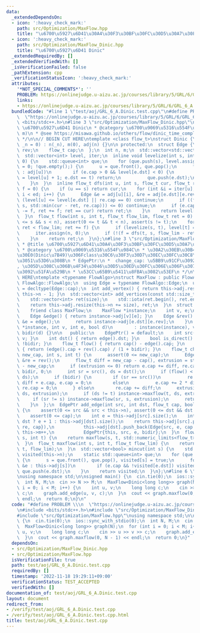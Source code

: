 ```yaml
---
data:
  _extendedDependsOn:
  - icon: ':heavy_check_mark:'
    path: src/Optimization/MaxFlow.hpp
    title: "\u6700\u5927\u6D41\u30A4\u30F3\u30BF\u30FC\u30D5\u30A7\u30FC\u30B9"
  - icon: ':heavy_check_mark:'
    path: src/Optimization/MaxFlow_Dinic.hpp
    title: "\u6700\u5927\u6D41 Dinic"
  _extendedRequiredBy: []
  _extendedVerifiedWith: []
  _isVerificationFailed: false
  _pathExtension: cpp
  _verificationStatusIcon: ':heavy_check_mark:'
  attributes:
    '*NOT_SPECIAL_COMMENTS*': ''
    PROBLEM: https://onlinejudge.u-aizu.ac.jp/courses/library/5/GRL/6/GRL_6_A
    links:
    - https://onlinejudge.u-aizu.ac.jp/courses/library/5/GRL/6/GRL_6_A
  bundledCode: "#line 1 \"test/aoj/GRL_6_A.Dinic.test.cpp\"\n#define PROBLEM \\\n\
    \  \"https://onlinejudge.u-aizu.ac.jp/courses/library/5/GRL/6/GRL_6_A\"\n#include\
    \ <bits/stdc++.h>\n#line 3 \"src/Optimization/MaxFlow_Dinic.hpp\"\n/**\n * @title\
    \ \u6700\u5927\u6D41 Dinic\n * @category \u6700\u9069\u5316\u554F\u984C\n *  O(n^2\
    \ m)\n * @see https://misawa.github.io/others/flow/dinic_time_complexity.html\n\
    \ */\n\n// BEGIN CUT HERE\ntemplate <class flow_t>\nstruct Dinic {\n  Dinic(std::size_t\
    \ _n = 0) : n(_n), m(0), adj(n) {}\n\n protected:\n  struct Edge {\n    int dst,\
    \ rev;\n    flow_t cap;\n  };\n  int n, m;\n  std::vector<std::vector<Edge>> adj;\n\
    \  std::vector<int> level, iter;\n  inline void levelize(int s, int t, int u =\
    \ 0) {\n    std::queue<int> que;\n    for (que.push(s), level.assign(n, -1), level[s]\
    \ = 0; !que.empty();) {\n      u = que.front(), que.pop();\n      for (auto &e\
    \ : adj[u])\n        if (e.cap > 0 && level[e.dst] < 0) {\n          if (level[e.dst]\
    \ = level[u] + 1; e.dst == t) return;\n          que.push(e.dst);\n        }\n\
    \    }\n  }\n  inline flow_t dfs(int u, int s, flow_t cur, flow_t ret = 0, flow_t\
    \ f = 0) {\n    if (u == s) return cur;\n    for (int &i = iter[u], ed = adj[u].size();\
    \ i < ed; i++) {\n      Edge &e = adj[u][i], &re = adj[e.dst][e.rev];\n      if\
    \ (level[u] <= level[e.dst] || re.cap == 0) continue;\n      if ((f = dfs(e.dst,\
    \ s, std::min(cur - ret, re.cap))) <= 0) continue;\n      if (e.cap += f, re.cap\
    \ -= f, ret += f; ret == cur) return ret;\n    }\n    return level[u] = n, ret;\n\
    \  }\n  flow_t flow(int s, int t, flow_t flow_lim, flow_t ret = 0) {\n    assert(0\
    \ <= s && s < n), assert(0 <= t && t < n), assert(s != t);\n    for (flow_t f;\
    \ ret < flow_lim; ret += f) {\n      if (levelize(s, t), level[t] == -1) break;\n\
    \      iter.assign(n, 0);\n      if (!(f = dfs(t, s, flow_lim - ret))) break;\n\
    \    }\n    return ret;\n  }\n};\n#line 3 \"src/Optimization/MaxFlow.hpp\"\n/**\n\
    \ * @title \u6700\u5927\u6D41\u30A4\u30F3\u30BF\u30FC\u30D5\u30A7\u30FC\u30B9\n\
    \ * @category \u6700\u9069\u5316\u554F\u984C\n * \u30A2\u30EB\u30B4\u30EA\u30BA\
    \u30E0(Dinic\u7B49)\u306Fclass\u30C6\u30F3\u30D7\u30EC\u30FC\u30C8\u3067\u53D7\
    \u3051\u53D6\u308B\n * EdgePtr:\n *  change_cap: \u5BB9\u91CF\u3092\u5909\u66F4\
    , \u305D\u308C\u306B\u4F34\u3046\u30D5\u30ED\u30FC\u306E\u306F\u307F\u51FA\u3057\
    \u3092\u51FA\u529B\n * \u53CC\u65B9\u5411\u8FBA\u3082\u53EF\n */\n\n// BEGIN CUT\
    \ HERE\ntemplate <typename FlowAlgo>\nstruct MaxFlow : public FlowAlgo {\n  using\
    \ FlowAlgo::FlowAlgo;\n  using Edge = typename FlowAlgo::Edge;\n  using flow_t\
    \ = decltype(Edge::cap);\n  int add_vertex() { return this->adj.resize(++this->n),\
    \ this->n - 1; }\n  std::vector<int> add_vertices(const std::size_t size) {\n\
    \    std::vector<int> ret(size);\n    std::iota(ret.begin(), ret.end(), this->n);\n\
    \    return this->adj.resize(this->n += size), ret;\n  }\n  struct EdgePtr {\n\
    \    friend class MaxFlow;\n    MaxFlow *instance;\n    int v, e;\n    bool bidir;\n\
    \    Edge &edge() { return instance->adj[v][e]; }\n    Edge &rev() {\n      Edge\
    \ &e = edge();\n      return instance->adj[e.dst][e.rev];\n    }\n    EdgePtr(MaxFlow\
    \ *instance, int v, int e, bool d)\n        : instance(instance), v(v), e(e),\
    \ bidir(d) {}\n\n   public:\n    EdgePtr() = default;\n    int src() { return\
    \ v; }\n    int dst() { return edge().dst; }\n    bool is_direct() const { return\
    \ !bidir; }\n    flow_t flow() { return cap() - edge().cap; }\n    flow_t cap()\
    \ { return (edge().cap + rev().cap) / (1 + bidir); }\n    flow_t change_cap(flow_t\
    \ new_cap, int s, int t) {\n      assert(0 <= new_cap);\n      Edge &e = edge(),\
    \ &re = rev();\n      flow_t diff = new_cap - cap(), extrusion = std::abs(flow())\
    \ - new_cap;\n      if (extrusion <= 0) return e.cap += diff, re.cap += diff *\
    \ bidir, 0;\n      int sr = src(), ds = dst();\n      if (flow() < 0) std::swap(sr,\
    \ ds);\n      if (bidir) {\n        if (sr == src())\n          re.cap += 2 *\
    \ diff + e.cap, e.cap = 0;\n        else\n          e.cap += 2 * diff + re.cap,\
    \ re.cap = 0;\n      } else\n        re.cap += diff;\n      extrusion -= instance->maxflow(sr,\
    \ ds, extrusion);\n      if (ds != t) instance->maxflow(t, ds, extrusion);\n \
    \     if (sr != s) instance->maxflow(sr, s, extrusion);\n      return extrusion;\n\
    \    }\n  };\n  EdgePtr add_edge(int src, int dst, flow_t cap, bool bidir = false)\
    \ {\n    assert(0 <= src && src < this->n), assert(0 <= dst && dst < this->n);\n\
    \    assert(0 <= cap);\n    int e = this->adj[src].size();\n    int re = src ==\
    \ dst ? e + 1 : this->adj[dst].size();\n    return this->adj[src].push_back(Edge{dst,\
    \ re, cap}),\n           this->adj[dst].push_back(Edge{src, e, cap * bidir}),\
    \ this->m++,\n           EdgePtr{this, src, e, bidir};\n  }\n  flow_t maxflow(int\
    \ s, int t) {\n    return maxflow(s, t, std::numeric_limits<flow_t>::max());\n\
    \  }\n  flow_t maxflow(int s, int t, flow_t flow_lim) {\n    return this->flow(s,\
    \ t, flow_lim);\n  }\n  std::vector<bool> mincut(int s) {\n    std::vector<bool>\
    \ visited(this->n);\n    static std::queue<int> que;\n    for (que.push(s); !que.empty();)\
    \ {\n      s = que.front(), que.pop(), visited[s] = true;\n      for (const auto\
    \ &e : this->adj[s])\n        if (e.cap && !visited[e.dst]) visited[e.dst] = true,\
    \ que.push(e.dst);\n    }\n    return visited;\n  }\n};\n#line 6 \"test/aoj/GRL_6_A.Dinic.test.cpp\"\
    \nusing namespace std;\n\nsigned main() {\n  cin.tie(0);\n  ios::sync_with_stdio(0);\n\
    \  int N, M;\n  cin >> N >> M;\n  MaxFlow<Dinic<long long>> graph(N);\n  for (int\
    \ i = 0; i < M; i++) {\n    int u, v;\n    long long c;\n    cin >> u >> v >>\
    \ c;\n    graph.add_edge(u, v, c);\n  }\n  cout << graph.maxflow(0, N - 1) <<\
    \ endl;\n  return 0;\n}\n"
  code: "#define PROBLEM \\\n  \"https://onlinejudge.u-aizu.ac.jp/courses/library/5/GRL/6/GRL_6_A\"\
    \n#include <bits/stdc++.h>\n#include \"src/Optimization/MaxFlow_Dinic.hpp\"\n\
    #include \"src/Optimization/MaxFlow.hpp\"\nusing namespace std;\n\nsigned main()\
    \ {\n  cin.tie(0);\n  ios::sync_with_stdio(0);\n  int N, M;\n  cin >> N >> M;\n\
    \  MaxFlow<Dinic<long long>> graph(N);\n  for (int i = 0; i < M; i++) {\n    int\
    \ u, v;\n    long long c;\n    cin >> u >> v >> c;\n    graph.add_edge(u, v, c);\n\
    \  }\n  cout << graph.maxflow(0, N - 1) << endl;\n  return 0;\n}"
  dependsOn:
  - src/Optimization/MaxFlow_Dinic.hpp
  - src/Optimization/MaxFlow.hpp
  isVerificationFile: true
  path: test/aoj/GRL_6_A.Dinic.test.cpp
  requiredBy: []
  timestamp: '2022-11-18 19:29:11+09:00'
  verificationStatus: TEST_ACCEPTED
  verifiedWith: []
documentation_of: test/aoj/GRL_6_A.Dinic.test.cpp
layout: document
redirect_from:
- /verify/test/aoj/GRL_6_A.Dinic.test.cpp
- /verify/test/aoj/GRL_6_A.Dinic.test.cpp.html
title: test/aoj/GRL_6_A.Dinic.test.cpp
---
```

